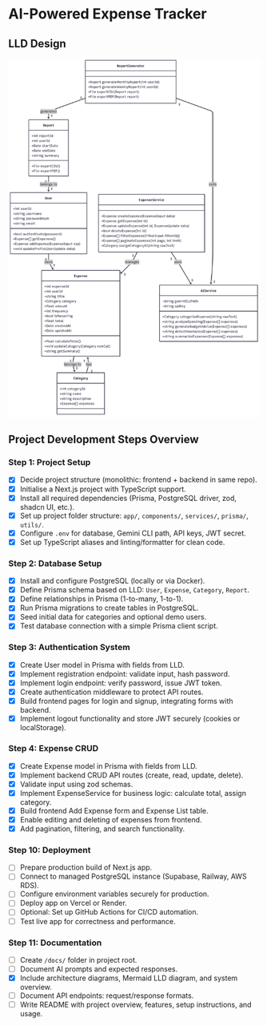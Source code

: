 # AI-Powered Expense Tracker

## LLD Design
![UML Diagram](./UML-Diagram.png)

## Project Development Steps Overview

### **Step 1: Project Setup**
- [x] Decide project structure (monolithic: frontend + backend in same repo).
- [x] Initialise a Next.js project with TypeScript support.
- [x] Install all required dependencies (Prisma, PostgreSQL driver, zod, shadcn UI, etc.).
- [x] Set up project folder structure: `app/`, `components/`, `services/`, `prisma/`, `utils/`.
- [x] Configure `.env` for database, Gemini CLI path, API keys, JWT secret.
- [x] Set up TypeScript aliases and linting/formatter for clean code.

### **Step 2: Database Setup**
- [x] Install and configure PostgreSQL (locally or via Docker).
- [x] Define Prisma schema based on LLD: `User`, `Expense`, `Category`, `Report`.
- [x] Define relationships in Prisma (1-to-many, 1-to-1).
- [x] Run Prisma migrations to create tables in PostgreSQL.
- [x] Seed initial data for categories and optional demo users.
- [x] Test database connection with a simple Prisma client script.

### **Step 3: Authentication System**
- [x] Create User model in Prisma with fields from LLD.
- [x] Implement registration endpoint: validate input, hash password.
- [x] Implement login endpoint: verify password, issue JWT token.
- [x] Create authentication middleware to protect API routes.
- [x] Build frontend pages for login and signup, integrating forms with backend.
- [x] Implement logout functionality and store JWT securely (cookies or localStorage).

### **Step 4: Expense CRUD**
- [x] Create Expense model in Prisma with fields from LLD.
- [x] Implement backend CRUD API routes (create, read, update, delete).
- [x] Validate input using zod schemas.
- [x] Implement ExpenseService for business logic: calculate total, assign category.
- [x] Build frontend Add Expense form and Expense List table.
- [x] Enable editing and deleting of expenses from frontend.
- [x] Add pagination, filtering, and search functionality.

<!-- ### **Step 5: Category Management**
- [ ] Create Category model in Prisma and establish relation with Expense.
- [x] Seed predefined categories (Food, Travel, Rent, Utilities, Others).
- [ ] Backend: implement assignCategoryAI in ExpenseService to call AIService.
- [ ] Frontend: show dropdown with existing categories and optional AI suggestion.
- [ ] Ensure category changes are reflected in expenses and reports. -->

<!-- ### **Step 6: AI Integration**
- [ ] Create AIService wrapper to interact with Gemini CLI.
- [ ] Implement methods:
    * categorizeExpense
    * analyzeSpending
    * generateBudgetAdvice
    * detectAnomalies
    * summarizeExpenses
- [ ] Integrate AIService into ExpenseService and ReportGenerator where needed.
- [ ] Test AI prompts with sample expenses and verify outputs.
- [ ] Handle errors and fallback logic if AI service fails.

### **Step 7: Report Generation**
- [ ] Create Report model in Prisma with fields from LLD.
- [ ] Implement ReportGenerator service: generate weekly/monthly reports.
- [ ] Include AI-powered insights in reports: spending trends, anomalies, budget advice.
- [ ] Implement export functionality: CSV and PDF.
- [ ] Frontend: design dashboard page showing reports with charts and export buttons.
- [ ] Connect report generation to backend API routes. -->

<!-- ### **Step 8: Frontend UI**
- [ ] Use Shadcn UI or Tailwind for consistent design system.
- [ ] Build pages: Login, Signup, Dashboard, Add Expense, Expense List, Reports.
- [ ] Connect frontend forms and components to backend API routes.
- [ ] Display AI-generated insights visually: pie charts, bar charts, text summaries, alerts.
- [ ] Ensure responsive design and accessibility.
- [ ] Implement state management (React Context or Zustand) for user sessions and data. -->

<!-- ### **Step 9: Testing**
- [ ] Write unit tests for services: ExpenseService, AIService, ReportGenerator.
- [ ] Write integration tests for API routes using Supertest or Axios.
- [ ] Test AI responses with mock data to ensure reliability.
- [ ] Test frontend components: forms, tables, dashboards.
- [ ] Fix bugs and verify end-to-end functionality. -->

### **Step 10: Deployment**

- [ ] Prepare production build of Next.js app.
- [ ] Connect to managed PostgreSQL instance (Supabase, Railway, AWS RDS).
- [ ] Configure environment variables securely for production.
- [ ] Deploy app on Vercel or Render.
- [ ] Optional: Set up GitHub Actions for CI/CD automation.
- [ ] Test live app for correctness and performance.

### **Step 11: Documentation**

- [ ] Create `/docs/` folder in project root.
- [ ] Document AI prompts and expected responses.
- [x] Include architecture diagrams, Mermaid LLD diagram, and system overview.
- [ ] Document API endpoints: request/response formats.
- [ ] Write README with project overview, features, setup instructions, and usage.